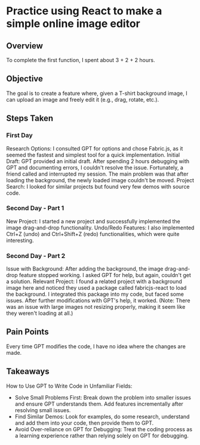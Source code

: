 # Practice using React to make a simple online image editor

## Overview

To complete the first function, I spent about 3 + 2 + 2 hours.

## Objective

The goal is to create a feature where, given a T-shirt background image, I can upload an image and freely edit it (e.g., drag, rotate, etc.).

## Steps Taken

### First Day
Research Options: I consulted GPT for options and chose Fabric.js, as it seemed the fastest and simplest tool for a quick implementation.
Initial Draft: GPT provided an initial draft. After spending 2 hours debugging with GPT and documenting errors, I couldn't resolve the issue. Fortunately, a friend called and interrupted my session. The main problem was that after loading the background, the newly loaded image couldn't be moved.
Project Search: I looked for similar projects but found very few demos with source code.
### Second Day - Part 1
New Project: I started a new project and successfully implemented the image drag-and-drop functionality.
Undo/Redo Features: I also implemented Ctrl+Z (undo) and Ctrl+Shift+Z (redo) functionalities, which were quite interesting.
### Second Day - Part 2
Issue with Background: After adding the background, the image drag-and-drop feature stopped working. I asked GPT for help, but again, couldn't get a solution.
Relevant Project: I found a related project with a background image here and noticed they used a package called fabricjs-react to load the background. I integrated this package into my code, but faced some issues. After further modifications with GPT's help, it worked. (Note: There was an issue with large images not resizing properly, making it seem like they weren't loading at all.)

## Pain Points

Every time GPT modifies the code, I have no idea where the changes are made.

## Takeaways

How to Use GPT to Write Code in Unfamiliar Fields:
- Solve Small Problems First: Break down the problem into smaller issues and ensure GPT understands them. Add features incrementally after resolving small issues.
- Find Similar Demos: Look for examples, do some research, understand and add them into your code, then provide them to GPT.
- Avoid Over-reliance on GPT for Debugging: Treat the coding process as a learning experience rather than relying solely on GPT for debugging.



<!-- 
To finish the first function, it spends me about 3 + 2 + 2 hours. 

我想实现的功能是，给一个T恤的背景图，我可以上传一个图片，然后对上传图片进行自由编辑（拖拽旋转等）。

接下来是我的步骤：
first day
1. 问GPT有什么选项，选择了fabric，觉得它是速度最快最简单的工具，能让我快速有一个版本。
2. GPT写好了初稿，然后就用结果+error记录，与GPT对话2h后无果，幸运的是朋友这时候打电话过来，终止了我沉迷于GPT debug。此时主要卡在加载了background之后，无法移动新加载的图片。
3. 找了一些相关的project，发现带源码的demo很少。

second day-1
1. 重新开了一个新的project，只实现了图片拖拽功能，正常实现。
2. 还实现了ctrl+z回退，ctrl+shift+z恢复的功能，蛮有意思的。

second day-2
以为曙光快要来临
1. 加上背景之后，图片拖拽功能失效。（问GPT，GPT像昨日一样死活无法得到结果）
2. 找到一个带背景的相关projec[here](https://codesandbox.io/p/sandbox/fabric-js-example-8ntuqt?file=%2Fsrc%2FApp.js%3A245%2C51-245%2C58)，看到对方使用了一个[fabricjs-react](https://www.npmjs.com/package/fabricjs-react?activeTab=readme)的包来加载背景，感觉有点东西。然后把它加到我自己的code之后，还是有点问题，后来让GPT又帮忙改了改就好了。（有个插曲是图片过大，没调整size，于是虽然加载出来了，但看着还是和没加载出来一样）



痛点：
1. 每次GPT给我改完Code之后，我完全不知道它的改动点在哪里。


Takeaway：
如何用GPT去写自己完全不熟悉的领域的代码：
1. 先各自解决单独的小问题，确保它能够理解。解决小问题后再往上加feature
2. 找类似的demo，找到example扔给他
3. 不要沉溺于chatGPT debug，写代码的过程当做一个学习的过程。

 -->
